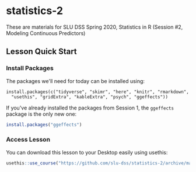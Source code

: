 # statistics-2

These are materials for SLU DSS Spring 2020, Statistics in R (Session #2, Modeling Continuous Predictors)

## Lesson Quick Start

### Install Packages
The packages we'll need for today can be installed using:

```
install.packages(c("tidyverse", "skimr", "here", "knitr", "rmarkdown", 
  "usethis", "gridExtra", "kableExtra", "psych", "ggeffects"))
```

If you've already installed the packages from Session 1, the `ggeffects` package is the only new one:

```r
install.packages("ggeffects")
```

### Access Lesson

You can download this lesson to your Desktop easily using usethis:

```r
usethis::use_course("https://github.com/slu-dss/statistics-2/archive/master.zip")
```
